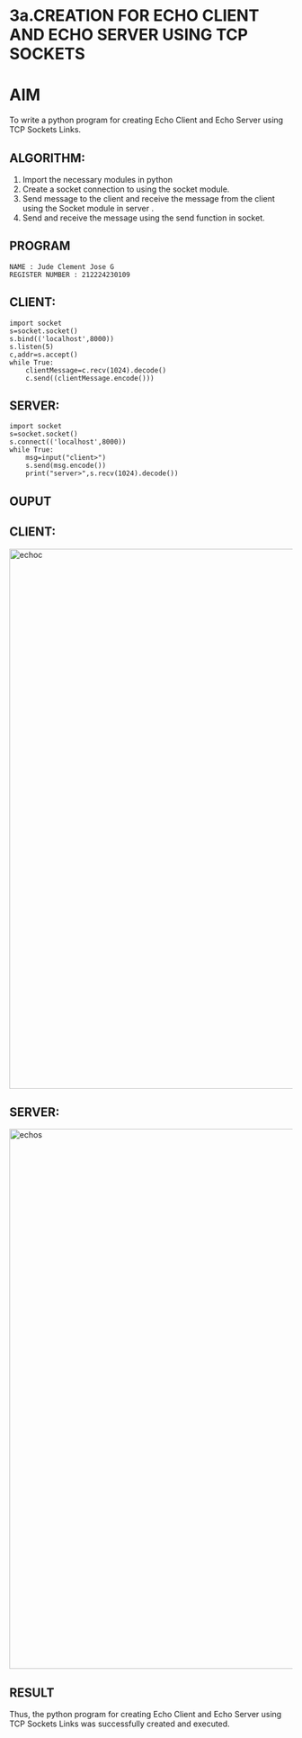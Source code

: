 # 3a.CREATION FOR ECHO CLIENT AND ECHO SERVER USING TCP SOCKETS
# AIM
To write a python program for creating Echo Client and Echo Server using TCP
Sockets Links.
## ALGORITHM:
1. Import the necessary modules in python
2. Create a socket connection to using the socket module.
3. Send message to the client and receive the message from the client using the Socket module in
 server .
4. Send and receive the message using the send function in socket.
## PROGRAM
```
NAME : Jude Clement Jose G 
REGISTER NUMBER : 212224230109
```

## CLIENT:
```
import socket
s=socket.socket()
s.bind(('localhost',8000))
s.listen(5)
c,addr=s.accept()
while True:
    clientMessage=c.recv(1024).decode()
    c.send((clientMessage.encode()))
```

## SERVER:
```
import socket
s=socket.socket()
s.connect(('localhost',8000))
while True:
    msg=input("client>")
    s.send(msg.encode())
    print("server>",s.recv(1024).decode())
```
## OUPUT
## CLIENT:
<img width="960" alt="echoc" src="https://github.com/user-attachments/assets/5511a0bf-d3e5-4a46-ab1a-9f6ad0c8f709">

## SERVER:
<img width="960" alt="echos" src="https://github.com/user-attachments/assets/6b0a8392-8896-4511-aeb0-3b2a2f0e9639">

## RESULT
Thus, the python program for creating Echo Client and Echo Server using TCP Sockets Links 
was successfully created and executed.
